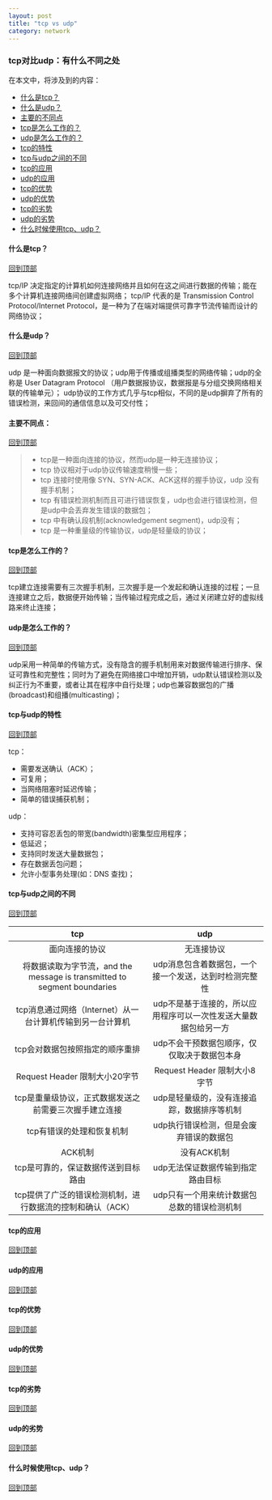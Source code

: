 ```yaml
---
layout: post
title: "tcp vs udp"
category: network
---
```


###  tcp对比udp：有什么不同之处

在本文中，将涉及到的内容： 

- [什么是tcp？](#什么是tcp？)
- [什么是udp？](#什么是udp？)
- [主要的不同点](#主要的不同点)
- [tcp是怎么工作的？](#tcp是怎么工作的？)
- [udp是怎么工作的？](#udp是怎么工作的？)
- [tcp的特性](#tcp的特性)
- [tcp与udp之间的不同](#tcp与udp之间的不同)
- [tcp的应用](#tcp的应用)
- [udp的应用](#udp的应用)
- [tcp的优势](#tcp的优势)
- [udp的优势](#udp的优势)
- [tcp的劣势](#tcp的劣势)
- [udp的劣势](#udp的劣势)
- [什么时候使用tcp、udp？](#什么时候使用tcp、udp？)

#### 什么是tcp？
[回到顶部](#tcp对比udp：有什么不同之处)

tcp/IP 决定指定的计算机如何连接网络并且如何在这之间进行数据的传输；能在多个计算机连接网络间创建虚拟网络；
tcp/IP 代表的是 Transmission Control Protocol/Internet Protocol，是一种为了在端对端提供可靠字节流传输而设计的网络协议；

#### 什么是udp？
[回到顶部](#tcp对比udp：有什么不同之处)

udp 是一种面向数据报文的协议；udp用于传播或组播类型的网络传输；udp的全称是 User Datagram Protocol （用户数据报协议，数据报是与分组交换网络相关联的传输单元）；
udp协议的工作方式几乎与tcp相似，不同的是udp摒弃了所有的错误检测，来回间的通信信息以及可交付性；

#### 主要不同点：
[回到顶部](#tcp对比udp：有什么不同之处)

> - tcp是一种面向连接的协议，然而udp是一种无连接协议；
> - tcp 协议相对于udp协议传输速度稍慢一些；
> - tcp 连接时使用像 SYN、SYN-ACK、ACK这样的握手协议，udp 没有握手机制；
> - tcp 有错误检测机制而且可进行错误恢复，udp也会进行错误检测，但是udp中会丢弃发生错误的数据包；
> - tcp 中有确认段机制(acknowledgement segment)，udp没有；
> - tcp 是一种重量级的传输协议，udp是轻量级的协议；

#### tcp是怎么工作的？
[回到顶部](#tcp对比udp：有什么不同之处)

tcp建立连接需要有三次握手机制，三次握手是一个发起和确认连接的过程；一旦连接建立之后，数据便开始传输；当传输过程完成之后，通过关闭建立好的虚拟线路来终止连接；

#### udp是怎么工作的？
[回到顶部](#tcp对比udp：有什么不同之处)

udp采用一种简单的传输方式，没有隐含的握手机制用来对数据传输进行排序、保证可靠性和完整性；同时为了避免在网络接口中增加开销，udp默认错误检测以及纠正行为不重要，或者让其在程序中自行处理；udp也兼容数据包的广播(broadcast)和组播(multicasting)；

#### tcp与udp的特性
[回到顶部](#tcp对比udp：有什么不同之处)

tcp：
- 需要发送确认（ACK）；
- 可复用；
- 当网络阻塞时延迟传输；
- 简单的错误捕获机制；

udp：
- 支持可容忍丢包的带宽(bandwidth)密集型应用程序；
- 低延迟；
- 支持同时发送大量数据包；
- 存在数据丢包问题；
- 允许小型事务处理(如：DNS 查找)；

#### tcp与udp之间的不同
[回到顶部](#tcp对比udp：有什么不同之处)

|tcp                                                                    |udp|
|:--:                                                                   |:--:|
|面向连接的协议                                                            |无连接协议|
|将数据读取为字节流，and the message is transmitted to segment boundaries   |udp消息包含着数据包，一个接一个发送，达到时检测完整性|
|tcp消息通过网络（Internet）从一台计算机传输到另一台计算机                       |udp不是基于连接的，所以应用程序可以一次性发送大量数据包给另一方|
|tcp会对数据包按照指定的顺序重排                                              |udp不会干预数据包顺序，仅仅取决于数据包本身|
|Request Header 限制大小20字节                                             |Request Header 限制大小8 字节|
|tcp是重量级协议，正式数据发送之前需要三次握手建立连接                            |udp是轻量级的，没有连接追踪，数据排序等机制|
|tcp有错误的处理和恢复机制                                                   |udp执行错误检测，但是会废弃错误的数据包|
|ACK机制                                                                  |没有ACK机制|
|tcp是可靠的，保证数据传送到目标路由                                           |udp无法保证数据传输到指定路由目标|
|tcp提供了广泛的错误检测机制，进行数据流的控制和确认（ACK）                       |udp只有一个用来统计数据包总数的错误检测机制|

#### tcp的应用
[回到顶部](#tcp对比udp：有什么不同之处)

#### udp的应用
[回到顶部](#tcp对比udp：有什么不同之处)

#### tcp的优势
[回到顶部](#tcp对比udp：有什么不同之处)

#### udp的优势
[回到顶部](#tcp对比udp：有什么不同之处)

#### tcp的劣势
[回到顶部](#tcp对比udp：有什么不同之处)

#### udp的劣势
[回到顶部](#tcp对比udp：有什么不同之处)

#### 什么时候使用tcp、udp？
[回到顶部](#tcp对比udp：有什么不同之处)

